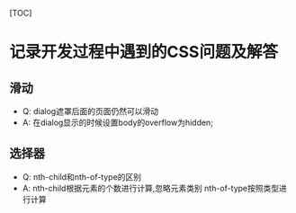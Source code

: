 [TOC]

# 记录开发过程中遇到的CSS问题及解答

## 滑动

+ Q: dialog遮罩后面的页面仍然可以滑动
+ A: 在dialog显示的时候设置body的overflow为hidden;


## 选择器
+ Q: nth-child和nth-of-type的区别
+ A: nth-child根据元素的个数进行计算,忽略元素类别
     nth-of-type按照类型进行计算
